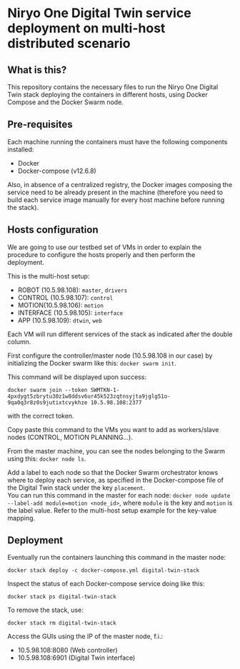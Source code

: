 # Niryo One Digital Twin service deployment on multi-host distributed scenario

## What is this?

This repository contains the necessary files to run the Niryo One Digital Twin stack deploying the containers in different hosts, using Docker Compose and the Docker Swarm node. 

## Pre-requisites

Each machine running the containers must have the following components installed: 
* Docker
* Docker-compose (v12.6.8)

Also, in absence of a centralized registry, the Docker images composing the service need to be already present in the machine (therefore you need to build each service image manually for every host machine before running the stack). 

## Hosts configuration

We are going to use our testbed set of VMs in order to explain the procedure to configure the hosts properly and then perform the deployment. 

This is the multi-host setup: 
* ROBOT (10.5.98.108): `master`, `drivers`
* CONTROL (10.5.98.107): `control`
* MOTION(10.5.98.106): `motion`
* INTERFACE (10.5.98.105): `interface`
* APP (10.5.98.109): `dtwin`, `web`

Each VM will run different services of the stack as indicated after the double column.  

First configure the controller/master node (10.5.98.108 in our case) by initializing the Docker swarm like this: `docker swarm init`. 

This command will be displayed upon success: 
```
docker swarm join --token SWMTKN-1-4pxdygt5zbrytu30z1w8ddsv6ur45k523zqtnsyjta9jglg51o-9qa0q3r8z0s9jutixtcvykhze 10.5.98.108:2377
``` 
with the correct token.

Copy paste this command to the VMs you want to add as workers/slave nodes (CONTROL, MOTION PLANNING...). 

From the master machine, you can see the nodes belonging to the Swarm using this: `docker node ls`.

Add a label to each node so that the Docker Swarm orchestrator knows where to deploy each service, as specified in the Docker-compose file of the Digital Twin stack under the key `placement`.  
You can run this command in the master for each node: `docker node update --label-add module=motion <node_id>`, where `module` is the key and `motion` is the label value. Refer to the multi-host setup example for the key-value mapping.

## Deployment

Eventually run the containers launching this command in the master node: 
```
docker stack deploy -c docker-compose.yml digital-twin-stack
```

Inspect the status of each Docker-compose service doing like this: 
```
docker stack ps digital-twin-stack
```

To remove the stack, use: 
```
docker stack rm digital-twin-stack
```

Access the GUIs using the IP of the master node, f.i.:
* 10.5.98.108:8080 (Web controller)
* 10.5.98.108:6901 (Digital Twin interface)




